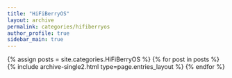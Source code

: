 ```yaml
---
title: "HiFiBerryOS"
layout: archive
permalink: categories/hifiberryos
author_profile: true
sidebar_main: true
---
```



{% assign posts = site.categories.HiFiBerryOS %}
{% for post in posts %} {% include archive-single2.html type=page.entries_layout %} {% endfor %}